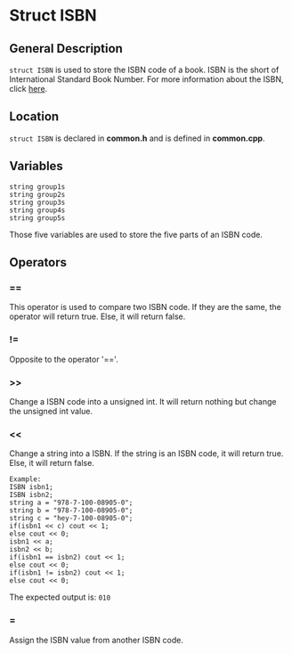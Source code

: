 # Struct ISBN
## General Description
`struct ISBN` is used to store the ISBN code of a book. ISBN is the short of International Standard Book Number. For more information about the ISBN, click [here](http://en.wikipedia.org/wiki/International_Standard_Book_Number).
## Location
`struct ISBN` is declared  in **common.h** and is defined in **common.cpp**. 
## Variables
    string group1s  
    string group2s  
    string group3s  
    string group4s
    string group5s
Those five variables are used to store the five parts of an ISBN code.
## Operators
### ==
This operator is used to compare two ISBN code. If they are the same, the operator will return true. Else, it will return false.   
### !=
Opposite to the operator '=='.  
### >>  
Change a ISBN code into a unsigned int. It will return nothing but change the unsigned int value.  
### <<
Change a string into a ISBN. If the string is an ISBN code, it will return true. Else, it will return false.  

    Example:  
    ISBN isbn1;  
    ISBN isbn2;  
    string a = "978-7-100-08905-0";  
    string b = "978-7-100-08905-0";  
    string c = "hey-7-100-08905-0";  
    if(isbn1 << c) cout << 1;  
    else cout << 0;  
    isbn1 << a;  
    isbn2 << b;  
    if(isbn1 == isbn2) cout << 1;  
    else cout << 0;  
    if(isbn1 != isbn2) cout << 1;  
    else cout << 0;  

The expected output is: `010`  
### =  
Assign the ISBN value from another ISBN code.  